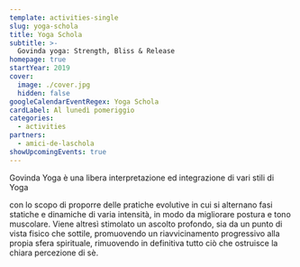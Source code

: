 ```yaml
---
template: activities-single
slug: yoga-schola
title: Yoga Schola
subtitle: >-
  Govinda yoga: Strength, Bliss & Release
homepage: true
startYear: 2019
cover:
  image: ./cover.jpg
  hidden: false
googleCalendarEventRegex: Yoga Schola
cardLabel: Al lunedì pomeriggio
categories:
  - activities
partners:
  - amici-de-laschola
showUpcomingEvents: true
---
```


<EntryInfo variant="upcoming" label="Lunedì" value="alle 17:00"/>
<EntryInfo variant="upcoming" label="Mercoledì" value="17:30 - 18:45 (dinamico)"/>
<EntryInfo variant="teacher" label="Paolo Fedeli" value="Yoga Teacher - [347 579 6370](tel:3475796370)"/>
<EntryInfo variant="web" label="Visita" value="la [pagina Facebook](https://www.facebook.com/govindayogavarese/)"/>
<EntryInfo variant="location" label="Ci trovate" value="nel [parco](/spazi/parco/) sotto l'olmo o in [biblioteca](/spazi/sala-cobalto/)"/>

<SectionTitle>Govinda Yoga</SectionTitle>
<SectionSubtitle>è una libera interpretazione ed integrazione di vari stili di Yoga</SectionSubtitle>

<Row justify="center">
  <Col $narrow $align="center">
    con lo scopo di proporre delle pratiche evolutive in cui si alternano fasi statiche e dinamiche di varia intensità, in modo da migliorare postura e tono muscolare. Viene altresì stimolato un ascolto profondo, sia da un punto di vista fisico che sottile, promuovendo un riavvicinamento progressivo alla propia sfera spirituale, rimuovendo in definitiva tutto ciò che ostruisce la chiara percezione di sè.
  </Col>
</Row>

